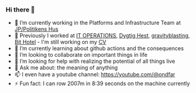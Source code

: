 ### Hi there 👋

- 🔭 I’m currently working in the Platforms and Infrastructure Team at [JP/Politikens Hus](https://jppol.dk) 
- 🐎 Previously I worked at [IT OPERATIONS](https://itoperations.dk), [Dygtig Hest](https://dygtighest.dk), [gravityblasting](https://gravityblasting.com), [Bit Hotel](https://bithotel.net)  - I'm still working on my [CV](https://github.com/Kristoffer/Kristoffer/blob/main/CV.md)
- 🌱 I’m currently learning about github actions and the consequences
- 👯 I’m looking to collaborate on important things in life
- 🤔 I’m looking for help with realizing the potential of all things live
- 💬 Ask me about: the meaning of anything
- 📫 I even have a youtube channel: https://youtube.com/@ondfar
- ⚡ Fun fact: I can row 2007m in 8:39 seconds on the machine currently 
